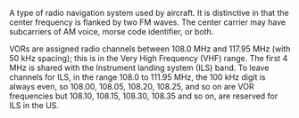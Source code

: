 A type of radio navigation system used by aircraft. It is distinctive in that the center frequency is flanked by two FM waves. The center carrier may have subcarriers of AM voice, morse code identifier, or both.

VORs are assigned radio channels between 108.0 MHz and 117.95 MHz (with 50 kHz spacing); this is in the Very High Frequency (VHF) range. The first 4 MHz is shared with the Instrument landing system (ILS) band. To leave channels for ILS, in the range 108.0 to 111.95 MHz, the 100 kHz digit is always even, so 108.00, 108.05, 108.20, 108.25, and so on are VOR frequencies but 108.10, 108.15, 108.30, 108.35 and so on, are reserved for ILS in the US.